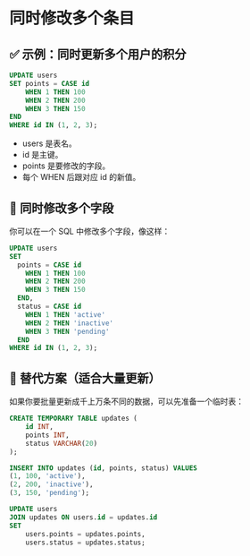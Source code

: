 # 同时修改多个条目

## ✅ 示例：同时更新多个用户的积分

```sql
UPDATE users
SET points = CASE id
    WHEN 1 THEN 100
    WHEN 2 THEN 200
    WHEN 3 THEN 150
END
WHERE id IN (1, 2, 3);
```

- users 是表名。
- id 是主键。
- points 是要修改的字段。
- 每个 WHEN 后跟对应 id 的新值。

## 🧠 同时修改多个字段

你可以在一个 SQL 中修改多个字段，像这样：

```sql
UPDATE users
SET
  points = CASE id
    WHEN 1 THEN 100
    WHEN 2 THEN 200
    WHEN 3 THEN 150
  END,
  status = CASE id
    WHEN 1 THEN 'active'
    WHEN 2 THEN 'inactive'
    WHEN 3 THEN 'pending'
  END
WHERE id IN (1, 2, 3);
```

## 🚀 替代方案（适合大量更新）

如果你要批量更新成千上万条不同的数据，可以先准备一个临时表：

```sql
CREATE TEMPORARY TABLE updates (
    id INT,
    points INT,
    status VARCHAR(20)
);

INSERT INTO updates (id, points, status) VALUES
(1, 100, 'active'),
(2, 200, 'inactive'),
(3, 150, 'pending');

UPDATE users
JOIN updates ON users.id = updates.id
SET
    users.points = updates.points,
    users.status = updates.status;
```
